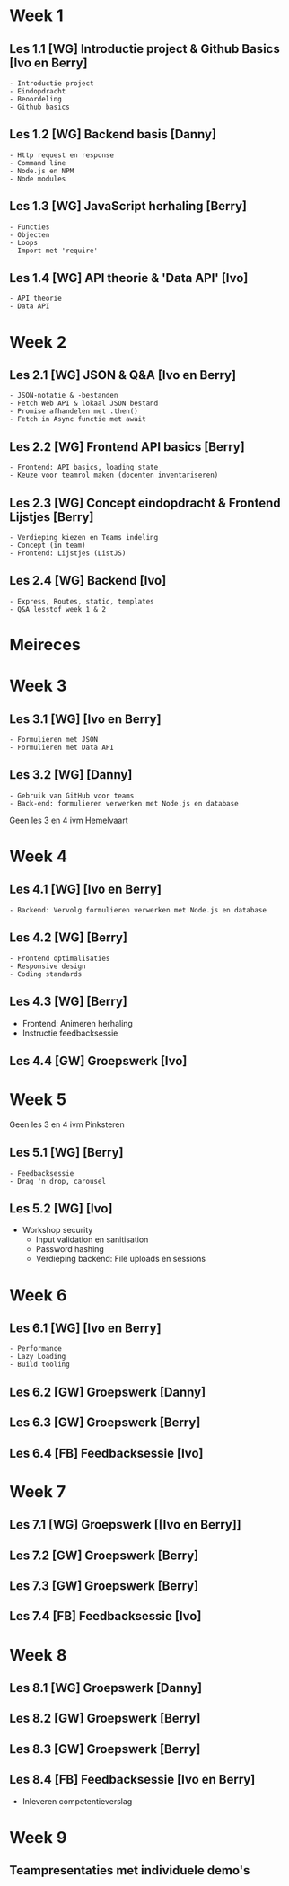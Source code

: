 # Week 1

## Les 1.1 [WG] Introductie project & Github Basics [Ivo en Berry]

    - Introductie project
    - Eindopdracht
    - Beoordeling
    - Github basics

## Les 1.2 [WG] Backend basis [Danny]

    - Http request en response
    - Command line
    - Node.js en NPM
    - Node modules

## Les 1.3 [WG] JavaScript herhaling [Berry]

    - Functies
    - Objecten
    - Loops
    - Import met 'require'

## Les 1.4 [WG] API theorie & 'Data API' [Ivo]

    - API theorie
    - Data API

# Week 2

## Les 2.1 [WG] JSON & Q&A [Ivo en Berry]

    - JSON-notatie & -bestanden
    - Fetch Web API & lokaal JSON bestand
    - Promise afhandelen met .then()
    - Fetch in Async functie met await

## Les 2.2 [WG] Frontend API basics [Berry]
    - Frontend: API basics, loading state
    - Keuze voor teamrol maken (docenten inventariseren)

## Les 2.3 [WG] Concept eindopdracht & Frontend Lijstjes [Berry]
    - Verdieping kiezen en Teams indeling
    - Concept (in team)
    - Frontend: Lijstjes (ListJS)

## Les 2.4 [WG] Backend [Ivo]
    - Express, Routes, static, templates
    - Q&A lesstof week 1 & 2

# Meireces

# Week 3

## Les 3.1 [WG] [Ivo en Berry]
    - Formulieren met JSON
    - Formulieren met Data API

## Les 3.2 [WG] [Danny]
    - Gebruik van GitHub voor teams
    - Back-end: formulieren verwerken met Node.js en database

Geen les 3 en 4 ivm Hemelvaart

# Week 4

## Les 4.1 [WG] [Ivo en Berry]
    - Backend: Vervolg formulieren verwerken met Node.js en database

## Les 4.2 [WG] [Berry]
    - Frontend optimalisaties
    - Responsive design
    - Coding standards

## Les 4.3 [WG] [Berry]
   - Frontend: Animeren herhaling
   - Instructie feedbacksessie

## Les 4.4 [GW] Groepswerk [Ivo]

# Week 5    

Geen les 3 en 4 ivm Pinksteren

## Les 5.1 [WG] [Berry]
    - Feedbacksessie
    - Drag 'n drop, carousel
    

## Les 5.2 [WG] [Ivo]
- Workshop security
    - Input validation en sanitisation
    - Password hashing
    - Verdieping backend: File uploads en sessions

# Week 6

## Les 6.1 [WG] [Ivo en Berry]

    - Performance
    - Lazy Loading
    - Build tooling

## Les 6.2 [GW] Groepswerk [Danny]

## Les 6.3 [GW] Groepswerk [Berry]

## Les 6.4 [FB] Feedbacksessie [Ivo]

# Week 7

## Les 7.1 [WG] Groepswerk [[Ivo en Berry]]

## Les 7.2 [GW] Groepswerk [Berry]

## Les 7.3 [GW] Groepswerk [Berry]

## Les 7.4 [FB] Feedbacksessie [Ivo]

# Week 8

## Les 8.1 [WG] Groepswerk [Danny]

## Les 8.2 [GW] Groepswerk [Berry]

## Les 8.3 [GW] Groepswerk [Berry]

## Les 8.4 [FB] Feedbacksessie [Ivo en Berry]

- Inleveren competentieverslag

# Week 9

## Teampresentaties met individuele demo's
